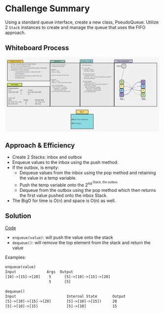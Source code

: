 # Challenge Summary
Using a standard queue interface, create a new class, PseudoQueue. Utilize 2 `Stack` instances to create and manage the
queue that uses the FIFO approach.

## Whiteboard Process
![pseudoQueue](pseudoQueue.png)

## Approach & Efficiency
* Create 2 Stacks: inbox and outbox
* Enqueue values to the inbox using the push method.
* If the outbox, is empty:
  * Dequeue values from the inbox using the pop method and retaining the value in a temp variable.
  * Push the temp variable onto the 2<sup>nd<sup/> Stack, the outbox.
  * Dequeue from the outbox using the pop method which then returns the first value pushed onto the inbox Stack.
* The BigO for time is O(n) and space is O(n) as well.

## Solution
[Code](/code_challenges/stack_queue_pseudo.py)
* `enqueue(value)`: will push the value onto the stack
* `dequeue()`: will remove the top element from the stack and return the value

Examples:
```text
enqueue(value)
Input	           Args	 Output
[10]->[15]->[20]	5	   [5]->[10]->[15]->[20]
 	                5	   [5]

dequeue()
Input	                    Internal State       Output
[5]->[10]->[15]->[20]	    [5]->[10]->[15])     20
[5]->[10]->[15]	            [5]->[10]            15
```
